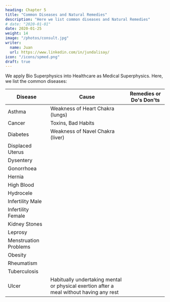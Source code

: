 ```yaml
---
heading: Chapter 5
title: "Common Diseases and Natural Remedies"
description: "Here we list common diseases and Natural Remedies"
# date: "2020-01-01"
date: 2020-01-25
weight: 14
image: "/photos/consult.jpg"
writer:
  name: Juan
  url: https://www.linkedin.com/in/jundalisay/
icon: "/icons/spmed.png"
draft: true
---
```


We apply Bio Superphysics into Healthcare as Medical Superphysics. Here, we list the common diseases:

Disease | Cause | Remedies or Do's Don'ts
--- | --- | ---
Asthma | Weakness of Heart Chakra (lungs) | 
Cancer | Toxins, Bad Habits |
Diabetes | Weakness of Navel Chakra (liver) | 
Displaced Uterus | | 
Dysentery | | 
Gonorrhoea | | 
Hernia | |
High Blood | | 
Hydrocele | | 
Infertility Male | | 
Infertility Female | | 
Kidney Stones | | 
Leprosy | | 
Menstruation Problems | | 
Obesity | |
Rheumatism | | 
Tuberculosis | | 
Ulcer | Habitually undertaking mental or physical exertion after a meal without having any rest | 

